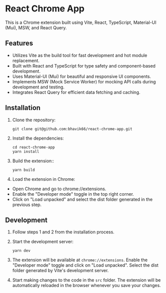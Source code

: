 # React Chrome App

This is a Chrome extension built using Vite, React, TypeScript, Material-UI (Mui), MSW, and React Query.

## Features

- Utilizes Vite as the build tool for fast development and hot module replacement.
- Built with React and TypeScript for type safety and component-based development.
- Uses Material-UI (Mui) for beautiful and responsive UI components.
- Implements MSW (Mock Service Worker) for mocking API calls during development and testing.
- Integrates React Query for efficient data fetching and caching.

## Installation

1. Clone the repository:

   ```shell
   git clone git@github.com:bhavik66/react-chrome-app.git
   ```

2. Install the dependencies:

   ```shell
   cd react-chrome-app
   yarn install
   ```

3. Build the extension::

   ```shell
   yarn build
   ```

4. Load the extension in Chrome:

- Open Chrome and go to chrome://extensions.
- Enable the "Developer mode" toggle in the top right corner.
- Click on "Load unpacked" and select the dist folder generated in the previous step.

## Development

1. Follow steps 1 and 2 from the installation process.
2. Start the development server:

   ```shell
   yarn dev
   ```

3. The extension will be available at `chrome://extensions`. Enable the "Developer mode" toggle and click on "Load unpacked". Select the dist folder generated by Vite's development server.

4. Start making changes to the code in the `src` folder. The extension will be automatically reloaded in the browser whenever you save your changes.
